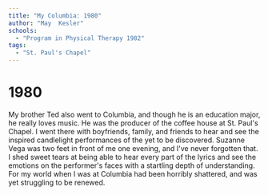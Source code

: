 ```yaml
---
title: "My Columbia: 1980"
author: "May  Kesler"
schools:
  - "Program in Physical Therapy 1982"
tags:
  - "St. Paul's Chapel"
---
```


# 1980

My brother Ted also went to Columbia, and though he is an education major, he really loves music. He was the producer of the coffee house at St. Paul's Chapel. I went there with boyfriends, family, and friends to hear and see the inspired candlelight performances of the yet to be discovered. Suzanne Vega was two feet in front of me one evening, and I've never forgotten that.  I shed sweet tears at being able to hear every part of the lyrics and see the emotions on the performer's faces with a startling depth of understanding. For my world when I was at Columbia had been horribly shattered, and was yet struggling to be renewed.
